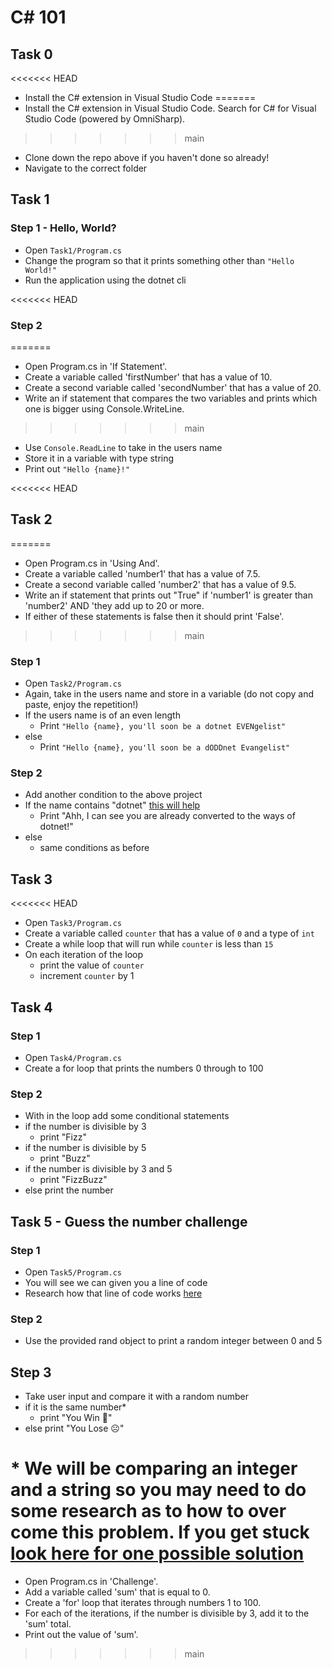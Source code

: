 # C# 101

## Task 0

<<<<<<< HEAD
- Install the C# extension in Visual Studio Code
=======
- Install the C# extension in Visual Studio Code. Search for C# for Visual Studio Code (powered by OmniSharp).
>>>>>>> main
- Clone down the repo above if you haven't done so already!
- Navigate to the correct folder

## Task 1

### Step 1 - Hello, World?

- Open `Task1/Program.cs`
- Change the program so that it prints something other than `"Hello World!"`
- Run the application using the dotnet cli

<<<<<<< HEAD
### Step 2
=======
- Open Program.cs in 'If Statement'.
- Create a variable called 'firstNumber' that has a value of 10.
- Create a second variable called 'secondNumber' that has a value of 20.
- Write an if statement that compares the two variables and prints which one is bigger using Console.WriteLine.
>>>>>>> main

- Use `Console.ReadLine` to take in the users name
- Store it in a variable with type string
- Print out `"Hello {name}!"`

<<<<<<< HEAD
## Task 2
=======
- Open Program.cs in 'Using And'.
- Create a variable called 'number1' that has a value of 7.5.
- Create a second variable called 'number2' that has a value of 9.5.
- Write an if statement that prints out "True" if 'number1' is greater than 'number2' AND 'they add up to 20 or more.
- If either of these statements is false then it should print 'False'.
>>>>>>> main

### Step 1

- Open `Task2/Program.cs`
- Again, take in the users name and store in a variable (do not copy and paste, enjoy the repetition!)
- If the users name is of an even length
  - Print `"Hello {name}, you'll soon be a dotnet EVENgelist"`
- else
  - Print `"Hello {name}, you'll soon be a dODDnet Evangelist"`

### Step 2

- Add another condition to the above project
- If the name contains "dotnet" [this will help](https://docs.microsoft.com/en-us/dotnet/api/system.string.contains?view=net-5.0#System_String_Contains_System_String_)
  - Print "Ahh, I can see you are already converted to the ways of dotnet!"
- else
  - same conditions as before

## Task 3

<<<<<<< HEAD
- Open `Task3/Program.cs`
- Create a variable called `counter` that has a value of `0` and a type of `int`
- Create a while loop that will run while `counter` is less than `15`
- On each iteration of the loop
  - print the value of `counter`
  - increment `counter` by 1

## Task 4

### Step 1

- Open `Task4/Program.cs`
- Create a for loop that prints the numbers 0 through to 100

### Step 2

- With in the loop add some conditional statements
- if the number is divisible by 3
  - print "Fizz"
- if the number is divisible by 5
  - print "Buzz"
- if the number is divisible by 3 and 5
  - print "FizzBuzz"
- else print the number

## Task 5 - Guess the number challenge

### Step 1

- Open `Task5/Program.cs`
- You will see we can given you a line of code
- Research how that line of code works [here](https://docs.microsoft.com/en-us/dotnet/api/system.random?view=net-5.0)

### Step 2

- Use the provided rand object to print a random integer between 0 and 5

## Step 3

- Take user input and compare it with a random number
- if it is the same number\*
  - print "You Win 🎉"
- else print "You Lose ☹️"

\* We will be comparing an integer and a string so you may need to do some research as to how to over come this problem. If you get stuck [look here for one possible solution](https://docs.microsoft.com/en-us/dotnet/api/system.int32.tostring?view=net-5.0#System_Int32_ToString)
=======
- Open Program.cs in 'Challenge'.
- Add a variable called 'sum' that is equal to 0.
- Create a 'for' loop that iterates through numbers 1 to 100.
- For each of the iterations, if the number is divisible by 3, add it to the 'sum' total.
- Print out the value of 'sum'.
>>>>>>> main
